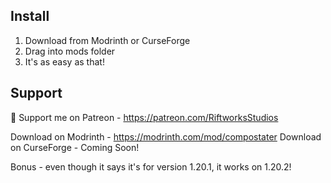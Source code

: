 ## Install
1. Download from Modrinth or CurseForge
2. Drag into mods folder
3. It's as easy as that!

## Support
💖 Support me on Patreon - https://patreon.com/RiftworksStudios


Download on Modrinth - https://modrinth.com/mod/compostater
Download on CurseForge - Coming Soon!

Bonus - even though it says it's for version 1.20.1, it works on 1.20.2!
